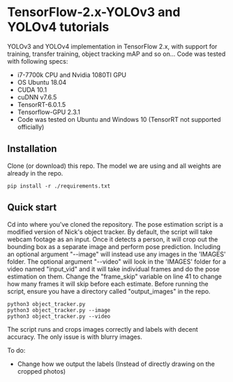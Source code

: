 # TensorFlow-2.x-YOLOv3 and YOLOv4 tutorials

YOLOv3 and YOLOv4 implementation in TensorFlow 2.x, with support for training, transfer training, object tracking mAP and so on...
Code was tested with following specs:
- i7-7700k CPU and Nvidia 1080TI GPU
- OS Ubuntu 18.04
- CUDA 10.1
- cuDNN v7.6.5
- TensorRT-6.0.1.5
- Tensorflow-GPU 2.3.1
- Code was tested on Ubuntu and Windows 10 (TensorRT not supported officially)

## Installation
Clone (or download) this repo. The model we are using and all weights are already in the repo.

```
pip install -r ./requirements.txt

```

## Quick start
Cd into where you've cloned the repository. The pose estimation script is a modified version of Nick's object tracker.
By default, the script will take webcam footage as an input. Once it detects a person, it will crop out the bounding box
as a separate image and perform pose prediction. Including an optional argument "--image" will instead use any images in the
'IMAGES' folder. The optional argument "--video" will look in the 'IMAGES' folder for a video named "input_vid" and it will take
individual frames and do the pose estimation on them. Change the "frame_skip" variable on line 41 to change how many frames it will
skip before each estimate. Before running the script, ensure you have a directory called "output_images" in the repo.
```
python3 object_tracker.py
python3 object_tracker.py --image 
python3 object_tracker.py --video
```
The script runs and crops images correctly and labels with decent accuracy. The only issue is with blurry images.

To do:
- Change how we output the labels (Instead of directly drawing on the cropped photos)
